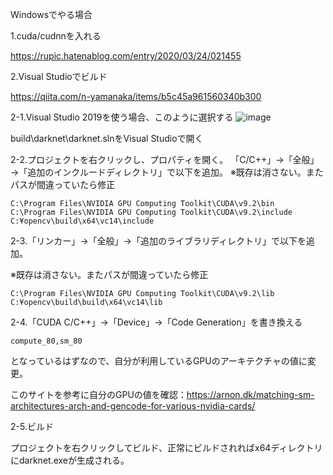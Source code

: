 Windowsでやる場合

1.cuda/cudnnを入れる

https://rupic.hatenablog.com/entry/2020/03/24/021455

2.Visual Studioでビルド

https://qiita.com/n-yamanaka/items/b5c45a961560340b300

2-1.Visual Studio 2019を使う場合、このように選択する
![image](https://user-images.githubusercontent.com/58208642/109466633-60fc2400-7aad-11eb-8973-f8e6332da335.png)

build\darknet\darknet.slnをVisual Studioで開く

2-2.プロジェクトを右クリックし、プロパティを開く。
「C/C++」→「全般」→「追加のインクルードディレクトリ」で以下を追加。
※既存は消さない。またパスが間違っていたら修正
```
C:\Program Files\NVIDIA GPU Computing Toolkit\CUDA\v9.2\bin
C:\Program Files\NVIDIA GPU Computing Toolkit\CUDA\v9.2\include
C:¥opencv\build\x64\vc14\include
```

2-3.「リンカー」→「全般」→「追加のライブラリディレクトリ」で以下を追加。

※既存は消さない。またパスが間違っていたら修正
```
C:\Program Files\NVIDIA GPU Computing Toolkit\CUDA\v9.2\lib
C:¥opencv\build\build\x64\vc14\lib
```

2-4.「CUDA C/C++」→「Device」→「Code Generation」を書き換える

`compute_80,sm_80`

となっているはずなので、自分が利用しているGPUのアーキテクチャの値に変更。

このサイトを参考に自分のGPUの値を確認：https://arnon.dk/matching-sm-architectures-arch-and-gencode-for-various-nvidia-cards/

2-5.ビルド

プロジェクトを右クリックしてビルド、正常にビルドされればx64ディレクトリにdarknet.exeが生成される。
